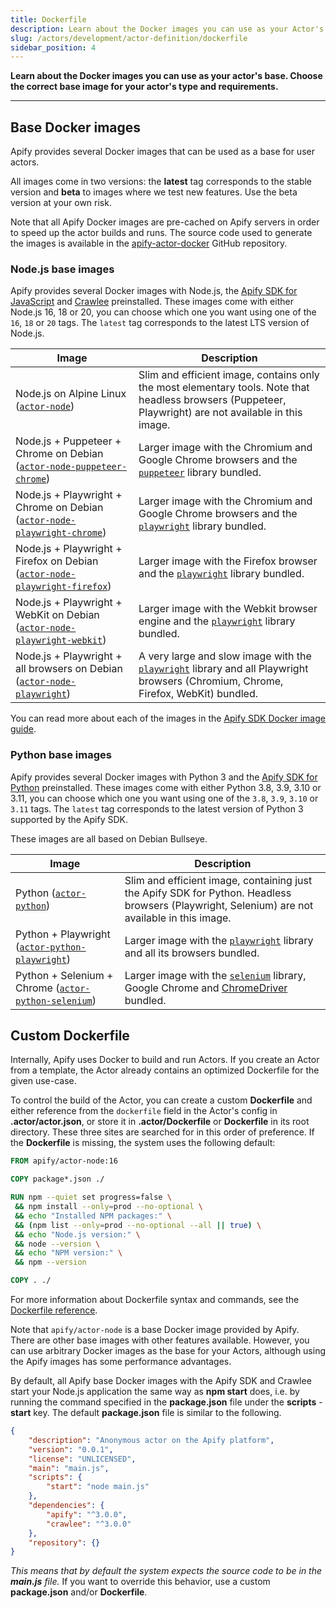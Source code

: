 ```yaml
---
title: Dockerfile
description: Learn about the Docker images you can use as your Actor's base. Choose the correct base image for your Actor's type and requirements.
slug: /actors/development/actor-definition/dockerfile
sidebar_position: 4
---
```


**Learn about the Docker images you can use as your actor's base. Choose the correct base image for your actor's type and requirements.**

---

## Base Docker images

Apify provides several Docker images that can be used as a base for user actors.

All images come in two versions: the **latest** tag corresponds to the stable version and **beta** to images where we test new features. Use the beta version at your own risk.

Note that all Apify Docker images are pre-cached on Apify servers in order to speed up the actor builds and runs. The source code used to generate the images is available in the [apify-actor-docker](https://github.com/apify/apify-actor-docker) GitHub repository.

### Node.js base images

Apify provides several Docker images with Node.js, the [Apify SDK for JavaScript](/sdk/js) and [Crawlee](https://crawlee.dev/) preinstalled.
These images come with either Node.js 16, 18 or 20, you can choose which one you want using one of the `16`, `18` or `20` tags. The `latest` tag corresponds to the latest LTS version of Node.js.

| Image | Description |
| ----- | ----------- |
| Node.js on Alpine Linux ([`actor-node`](https://hub.docker.com/r/apify/actor-node/)) | Slim and efficient image, contains only the most elementary tools. Note that headless browsers (Puppeteer, Playwright) are not available in this image. |
| Node.js + Puppeteer + Chrome on Debian ([`actor-node-puppeteer-chrome`](https://hub.docker.com/r/apify/actor-node-puppeteer-chrome/)) | Larger image with the Chromium and Google Chrome browsers and the [`puppeteer`](https://github.com/puppeteer/puppeteer) library bundled. |
| Node.js + Playwright + Chrome on Debian ([`actor-node-playwright-chrome`](https://hub.docker.com/r/apify/actor-node-playwright-chrome/)) | Larger image with the Chromium and Google Chrome browsers and the [`playwright`](https://github.com/microsoft/playwright) library bundled. |
| Node.js + Playwright + Firefox on Debian ([`actor-node-playwright-firefox`](https://hub.docker.com/r/apify/actor-node-playwright-firefox/)) | Larger image with the Firefox browser and the [`playwright`](https://github.com/microsoft/playwright) library bundled. |
| Node.js + Playwright + WebKit on Debian ([`actor-node-playwright-webkit`](https://hub.docker.com/r/apify/actor-node-playwright-webkit/)) | Larger image with the Webkit browser engine and the [`playwright`](https://github.com/microsoft/playwright) library bundled. |
| Node.js + Playwright + all browsers on Debian ([`actor-node-playwright`](https://hub.docker.com/r/apify/actor-node-playwright/)) | A very large and slow image with the [`playwright`](https://github.com/microsoft/playwright) library and all Playwright browsers (Chromium, Chrome, Firefox, WebKit) bundled. |

You can read more about each of the images in the [Apify SDK Docker image guide](/sdk/js/docs/guides/docker-images).

### Python base images

Apify provides several Docker images with Python 3 and the [Apify SDK for Python](/sdk/python) preinstalled.
These images come with either Python 3.8, 3.9, 3.10 or 3.11, you can choose which one you want using one of the `3.8`, `3.9`, `3.10` or `3.11` tags. The `latest` tag corresponds to the latest version of Python 3 supported by the Apify SDK.

These images are all based on Debian Bullseye.

| Image | Description |
| ----- | ----------- |
| Python ([`actor-python`](https://hub.docker.com/r/apify/actor-python)) | Slim and efficient image, containing just the Apify SDK for Python. Headless browsers (Playwright, Selenium) are not available in this image. |
| Python + Playwright ([`actor-python-playwright`](https://hub.docker.com/r/apify/actor-python-playwright)) | Larger image with the [`playwright`](https://github.com/microsoft/playwright) library and all its browsers bundled. |
| Python + Selenium + Chrome ([`actor-python-selenium`](https://hub.docker.com/r/apify/actor-python-selenium)) | Larger image with the [`selenium`](https://github.com/seleniumhq/selenium) library, Google Chrome and [ChromeDriver](https://chromedriver.chromium.org/) bundled. |

## Custom Dockerfile

Internally, Apify uses Docker to build and run Actors. If you create an Actor from a template, the Actor already contains an optimized Dockerfile for the given use-case.

To control the build of the Actor, you can create a custom **Dockerfile** and either reference from the `dockerfile` field in the Actor's config in **.actor/actor.json**, or store it in **.actor/Dockerfile** or **Dockerfile** in its root directory. These three sites are searched for in this order of preference. If the **Dockerfile** is missing, the system uses the following default:

```dockerfile
FROM apify/actor-node:16

COPY package*.json ./

RUN npm --quiet set progress=false \
 && npm install --only=prod --no-optional \
 && echo "Installed NPM packages:" \
 && (npm list --only=prod --no-optional --all || true) \
 && echo "Node.js version:" \
 && node --version \
 && echo "NPM version:" \
 && npm --version

COPY . ./
```

For more information about Dockerfile syntax and commands, see the [Dockerfile reference](https://docs.docker.com/engine/reference/builder/).

Note that `apify/actor-node` is a base Docker image provided by Apify. There are other base images with other features available. However, you can use arbitrary Docker images as the base for your Actors, although using the Apify images has some performance advantages.

By default, all Apify base Docker images with the Apify SDK and Crawlee start your Node.js application the same way as **npm start** does, i.e. by running the command specified in the **package.json** file under the **scripts** - **start** key. The default **package.json** file is similar to the following.

```json
{
    "description": "Anonymous actor on the Apify platform",
    "version": "0.0.1",
    "license": "UNLICENSED",
    "main": "main.js",
    "scripts": {
        "start": "node main.js"
    },
    "dependencies": {
        "apify": "^3.0.0",
        "crawlee": "^3.0.0"
    },
    "repository": {}
}
```

*This means that by default the system expects the source code to be in the **main.js** file.* If you want to override this behavior, use a custom **package.json** and/or **Dockerfile**.

